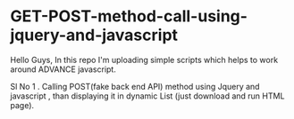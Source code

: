 # GET-POST-method-call-using-jquery-and-javascript

Hello Guys, 
In this repo I'm uploading simple scripts which helps to work around ADVANCE javascript.

Sl No 
 1 .  Calling POST(fake back end API) method using Jquery and javascript , than displaying it in dynamic List (just download and run HTML page).
